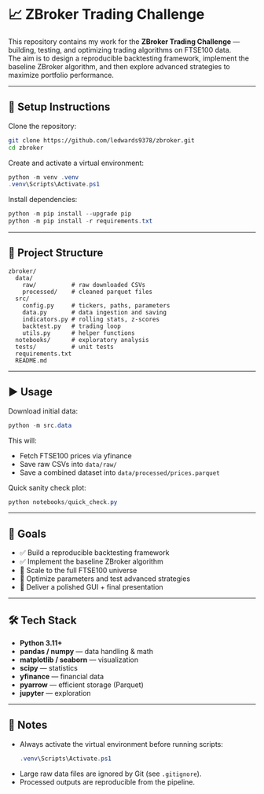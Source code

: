 # 📈 ZBroker Trading Challenge

This repository contains my work for the **ZBroker Trading Challenge** — building, testing, and optimizing trading algorithms on FTSE100 data.  
The aim is to design a reproducible backtesting framework, implement the baseline ZBroker algorithm, and then explore advanced strategies to maximize portfolio performance.

---

## 🚀 Setup Instructions

Clone the repository:
```bash
git clone https://github.com/ledwards9378/zbroker.git
cd zbroker
```

Create and activate a virtual environment:
```powershell
python -m venv .venv
.venv\Scripts\Activate.ps1
```

Install dependencies:
```powershell
python -m pip install --upgrade pip
python -m pip install -r requirements.txt
```

---

## 📂 Project Structure

```
zbroker/
  data/
    raw/          # raw downloaded CSVs
    processed/    # cleaned parquet files
  src/
    config.py     # tickers, paths, parameters
    data.py       # data ingestion and saving
    indicators.py # rolling stats, z-scores
    backtest.py   # trading loop
    utils.py      # helper functions
  notebooks/      # exploratory analysis
  tests/          # unit tests
  requirements.txt
  README.md
```

---

## ▶️ Usage

Download initial data:
```powershell
python -m src.data
```

This will:
- Fetch FTSE100 prices via yfinance
- Save raw CSVs into `data/raw/`
- Save a combined dataset into `data/processed/prices.parquet`

Quick sanity check plot:
```powershell
python notebooks/quick_check.py
```

---

## 🎯 Goals

- ✅ Build a reproducible backtesting framework  
- ✅ Implement the baseline ZBroker algorithm  
- 🔄 Scale to the full FTSE100 universe  
- 🔄 Optimize parameters and test advanced strategies  
- 🔄 Deliver a polished GUI + final presentation  

---

## 🛠️ Tech Stack

- **Python 3.11+**  
- **pandas / numpy** — data handling & math  
- **matplotlib / seaborn** — visualization  
- **scipy** — statistics  
- **yfinance** — financial data  
- **pyarrow** — efficient storage (Parquet)  
- **jupyter** — exploration  

---

## 📌 Notes

- Always activate the virtual environment before running scripts:
  ```powershell
  .venv\Scripts\Activate.ps1
  ```
- Large raw data files are ignored by Git (see `.gitignore`).  
- Processed outputs are reproducible from the pipeline.  
```
